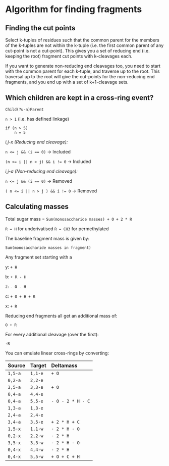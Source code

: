 # Algorithm for finding fragments

## Finding the cut points

Select k-tuples of residues such that the common parent for the
members of the k-tuples are not within the k-tuple (i.e. the 
first common parent of any cut-point is not a cut-point). This
gives you a set of reducing end (i.e. keeping the root) fragment
cut points with k-cleavages each.

If you want to generate non-reducing end cleavages too, you need
to start with the common parent for each k-tuple, and traverse up
to the root. This traversal up to the root will give the cut-points
for the non-reducing end fragments, and you end up with a set of
k+1-cleavage sets.

## Which children are kept in a cross-ring event?
`Child(?u-n)Parent`

`n > 1` (i.e. has defined linkage)

```
if (n > 5)
	n = 5
```

*i,j-x (Reducing end cleavage):* 

`n <= j && (i == 0)` -> Included

`(n <= i || n > j) && i != 0` -> Included

*i,j-a (Non-reducing end cleavage):*

`n <= j && (i == 0)` -> Removed

`( n <= i || n > j ) && i != 0` -> Removed


## Calculating masses

Total sugar mass = `Sum(monosaccharide masses) + O + 2 * R`

`R = H` for underivatised
`R = CH3` for permethylated


The baseline fragment mass is given by:
```
Sum(monosaccharide masses in fragment)
```

Any fragment set starting with a

y:
	`+ H`

b:
	`+ R - H`

z:
	`- O - H`

c:
	`+ O + H + R`

x:
	`+ R`



Reducing end fragments all get an additional mass of:
```	
O + R
```


For every additional cleavage (over the first):
```
-R
```

You can emulate linear cross-rings by converting:

| Source  | Target  | Deltamass         |
| ------- | ------- |:----------------- |
| `1,5-a` | `1,1-e` | `+ O`             |
| `0,2-a` | `2,2-e` |                   |
| `3,5-a` | `3,3-e` | `+ O`             |
| `0,4-a` | `4,4-e` |                   |
| `0,4-a` | `5,5-e` | `- O - 2 * H - C` |
| `1,3-a` | `1,3-e` |                   |
| `2,4-a` | `2,4-e` |                   |
| `3,4-a` | `3,5-e` | `+ 2 * H + C`     |
| `1,5-x` | `1,1-w` | `- 2 * H - O`     |
| `0,2-x` | `2,2-w` | `- 2 * H`         |
| `3,5-x` | `3,3-w` | `- 2 * H - O`     |
| `0,4-x` | `4,4-w` | `- 2 * H`         |
| `0,4-x` | `5,5-w` | `+ O + C + H`     |


